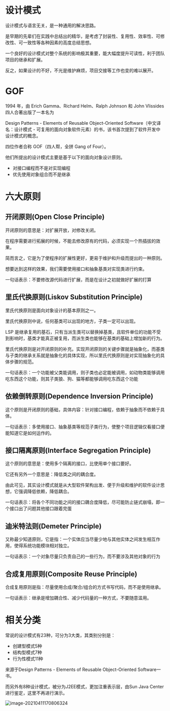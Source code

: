 # 设计模式

设计模式与语言无关，是一种通用的解决思路。

是早期的先辈们在实践中总结出的精华，是考虑了封装性、复用性、效率性、可修改性、可一致性等各种因素的高度总结思想。

一个良好的设计模式对整个系统的影响极其重要，能大幅度提升可读性，利于团队项目的继承和扩展。

反之，如果设计的不好，不光是维护麻烦，项目交接等工作也变的难以展开。

# GOF

 1994 年，由 Erich Gamma、Richard Helm、Ralph Johnson 和 John Vlissides 四人合著出版了一本名为

Design Patterns - Elements of Reusable Object-Oriented Software（中文译名：设计模式 - 可复用的面向对象软件元素）的书，该书首次提到了软件开发中设计模式的概念。

四位作者合称 GOF（四人帮，全拼 Gang of Four）。

他们所提出的设计模式主要是基于以下的面向对象设计原则。

- 对接口编程而不是对实现编程
- 优先使用对象组合而不是继承



# 六大原则

## 开闭原则(Open Close Principle)

开闭原则的意思是：对扩展开放，对修改关闭。

在程序需要进行拓展的时候，不能去修改原有的代码，必须实现一个热插拔的效果。

简而言之，它是为了使程序的扩展性更好，更易于维护和升级而提出的一种原则。

想要达到这样的效果，我们需要使用接口和抽象基类对实现类进行约束。

一句话表示：不要修改源代码进行扩展，而是在设计之初就做好扩展的打算

## 里氏代换原则(Liskov Substitution Principle)



里氏代换原则是面向对象设计的基本原则之一。

里氏代换原则中说，任何基类可以出现的地方，子类一定可以出现。

LSP 是继承复用的基石，只有当派生类可以替换掉基类，且软件单位的功能不受到影响时，基类才能真正被复用，而派生类也能够在基类的基础上增加新的行为。

里氏代换原则是对开闭原则的补充。实现开闭原则的关键步骤就是抽象化，而基类与子类的继承关系就是抽象化的具体实现，所以里氏代换原则是对实现抽象化的具体步骤的规范。

一句话表示：一个功能被父类能调用，则子类也必定能被调用，如动物类能够调用吃东西这个功能，则其子类狼、狗、猫等都能够调用吃东西这个功能

## 依赖倒转原则(Dependence Inversion Principle)

这个原则是开闭原则的基础，具体内容：针对接口编程，依赖于抽象而不依赖于具体。

一句话表示：多使用接口、抽象基类等规范子类行为，使整个项目逻辑仅看接口便能知道它是如何运作的。



## 接口隔离原则(Interface Segregation Principle)

这个原则的意思是：使用多个隔离的接口，比使用单个接口要好。

它还有另外一个意思是：降低类之间的耦合度。

由此可见，其实设计模式就是从大型软件架构出发、便于升级和维护的软件设计思想，它强调降低依赖，降低耦合。

一句话表示：将各个不同功能之间的接口耦合度降低，尽可能防止链式崩塌，即一个接口出了问题其他接口跟着完蛋



## 迪米特法则(Demeter Principle)

又称最少知道原则，它是指：一个实体应当尽量少地与其他实体之间发生相互作用，使得系统功能模块相对独立。

一句话表示：一个对象尽量只负责自己的一些行为，而不要涉及其他对象的行为

## 合成复用原则(Composite Reuse Principle)

合成复用原则是指：尽量使用合成/聚合/组合的方式书写代码，而不是使用继承。

一句话表示：继承是增加耦合性、减少代码量的一种方式，不要随意滥用。

# 相关分类

常说的设计模式有23种，可分为3大类，其类别分别是：

- 创建型模式5种
- 结构型模式7种
- 行为性模式11种

来源于Design Patterns - Elements of Reusable Object-Oriented Software一书。

而另外有8种设计模式，被分为J2EE模式，更加注重表示层，由Sun Java Center进行鉴定，这里不再进行演示。



![image-20210411170806324](https://images-1302522496.cos.ap-nanjing.myqcloud.com/img/image-20210411170806324.png)

